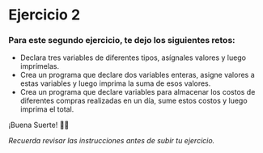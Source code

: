 # Ejercicio 2

### Para este segundo ejercicio, te dejo los siguientes retos:

 - Declara tres variables de diferentes tipos, asígnales valores y luego imprímelas.
 - Crea un programa que declare dos variables enteras, asigne valores a estas variables y luego imprima la suma de esos valores.
 - Crea un programa que declare variables para almacenar los costos de diferentes compras realizadas en un día, sume estos costos y luego imprima el total.

¡Buena Suerte! 🤙🤙

*Recuerda revisar las instrucciones antes de subir tu ejercicio.*
